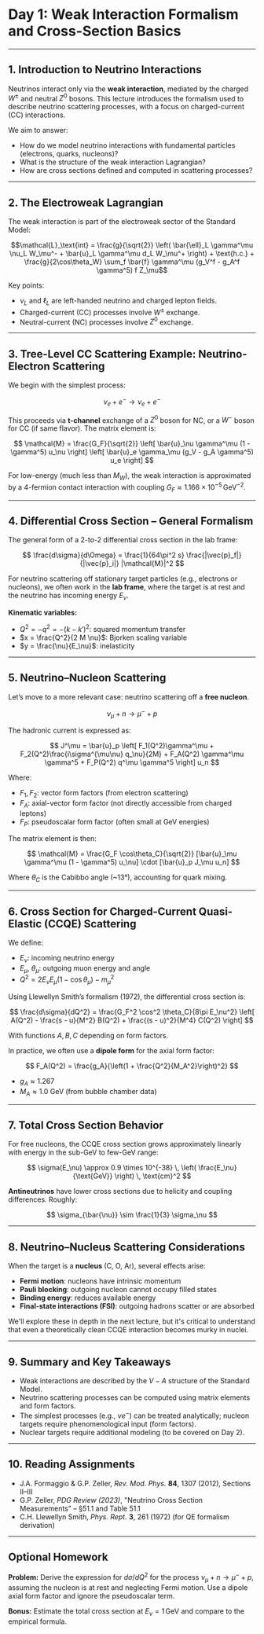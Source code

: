 # **Day 1: Weak Interaction Formalism and Cross-Section Basics**

---

## **1. Introduction to Neutrino Interactions**

Neutrinos interact only via the **weak interaction**, mediated by the charged $W^\pm$ and neutral $Z^0$ bosons. This lecture introduces the formalism used to describe neutrino scattering processes, with a focus on charged-current (CC) interactions.

We aim to answer:

* How do we model neutrino interactions with fundamental particles (electrons, quarks, nucleons)?
* What is the structure of the weak interaction Lagrangian?
* How are cross sections defined and computed in scattering processes?

---

## **2. The Electroweak Lagrangian**

The weak interaction is part of the electroweak sector of the Standard Model:

```math
\mathcal{L}_\text{int} = \frac{g}{\sqrt{2}} \left( \bar{\ell}_L \gamma^\mu \nu_L W_\mu^- + \bar{u}_L \gamma^\mu d_L W_\mu^+ \right) + \text{h.c.} + \frac{g}{2\cos\theta_W} \sum_f \bar{f} \gamma^\mu (g_V^f - g_A^f \gamma^5) f Z_\mu
```

Key points:

* $\nu_L$ and $\ell_L$ are left-handed neutrino and charged lepton fields.
* Charged-current (CC) processes involve $W^\pm$ exchange.
* Neutral-current (NC) processes involve $Z^0$ exchange.

---

## **3. Tree-Level CC Scattering Example: Neutrino-Electron Scattering**

We begin with the simplest process:

$$
\nu_e + e^- \rightarrow \nu_e + e^-
$$

This proceeds via **t-channel** exchange of a $Z^0$ boson for NC, or a $W^-$ boson for CC (if same flavor). The matrix element is:

$$
\mathcal{M} = \frac{G_F}{\sqrt{2}} \left[ \bar{u}_\nu \gamma^\mu (1 - \gamma^5) u_\nu \right] \left[ \bar{u}_e \gamma_\mu (g_V - g_A \gamma^5) u_e \right]
$$

For low-energy (much less than $M_W$), the weak interaction is approximated by a 4-fermion contact interaction with coupling $G_F \approx 1.166 \times 10^{-5} \, \text{GeV}^{-2}$.

---

## **4. Differential Cross Section – General Formalism**

The general form of a 2-to-2 differential cross section in the lab frame:

$$
\frac{d\sigma}{d\Omega} = \frac{1}{64\pi^2 s} \frac{|\vec{p}_f|}{|\vec{p}_i|} |\mathcal{M}|^2
$$

For neutrino scattering off stationary target particles (e.g., electrons or nucleons), we often work in the **lab frame**, where the target is at rest and the neutrino has incoming energy $E_\nu$.

**Kinematic variables:**

* $Q^2 = -q^2 = -(k - k')^2$: squared momentum transfer
* $x = \frac{Q^2}{2 M \nu}$: Bjorken scaling variable
* $y = \frac{\nu}{E_\nu}$: inelasticity

---

## **5. Neutrino–Nucleon Scattering**

Let’s move to a more relevant case: neutrino scattering off a **free nucleon**.

$$
\nu_\mu + n \rightarrow \mu^- + p
$$

The hadronic current is expressed as:

$$
J^\mu = \bar{u}_p \left[ F_1(Q^2)\gamma^\mu + F_2(Q^2)\frac{i\sigma^{\mu\nu} q_\nu}{2M} + F_A(Q^2) \gamma^\mu \gamma^5 + F_P(Q^2) q^\mu \gamma^5 \right] u_n
$$

Where:

* $F_1, F_2$: vector form factors (from electron scattering)
* $F_A$: axial-vector form factor (not directly accessible from charged leptons)
* $F_P$: pseudoscalar form factor (often small at GeV energies)

The matrix element is then:

$$
\mathcal{M} = \frac{G_F \cos\theta_C}{\sqrt{2}} [\bar{u}_\mu \gamma^\mu (1 - \gamma^5) u_\nu] \cdot [\bar{u}_p J_\mu u_n]
$$

Where $\theta_C$ is the Cabibbo angle (\~13°), accounting for quark mixing.

---

## **6. Cross Section for Charged-Current Quasi-Elastic (CCQE) Scattering**

We define:

* $E_\nu$: incoming neutrino energy
* $E_\mu$, $\theta_\mu$: outgoing muon energy and angle
* $Q^2 = 2 E_\nu E_\mu (1 - \cos\theta_\mu) - m_\mu^2$

Using Llewellyn Smith’s formalism (1972), the differential cross section is:

$$
\frac{d\sigma}{dQ^2} = \frac{G_F^2 \cos^2 \theta_C}{8\pi E_\nu^2} \left[ A(Q^2) - \frac{s - u}{M^2} B(Q^2) + \frac{(s - u)^2}{M^4} C(Q^2) \right]
$$

With functions $A, B, C$ depending on form factors.

In practice, we often use a **dipole form** for the axial form factor:

$$
F_A(Q^2) = \frac{g_A}{\left(1 + \frac{Q^2}{M_A^2}\right)^2}
$$

* $g_A \approx 1.267$
* $M_A \approx 1.0$ GeV (from bubble chamber data)

---

## **7. Total Cross Section Behavior**

For free nucleons, the CCQE cross section grows approximately linearly with energy in the sub-GeV to few-GeV range:

$$
\sigma(E_\nu) \approx 0.9 \times 10^{-38} \, \left( \frac{E_\nu}{\text{GeV}} \right) \, \text{cm}^2
$$

**Antineutrinos** have lower cross sections due to helicity and coupling differences. Roughly:

$$
\sigma_{\bar{\nu}} \sim \frac{1}{3} \sigma_\nu
$$

---

## **8. Neutrino–Nucleus Scattering Considerations**

When the target is a **nucleus** (C, O, Ar), several effects arise:

* **Fermi motion**: nucleons have intrinsic momentum
* **Pauli blocking**: outgoing nucleon cannot occupy filled states
* **Binding energy**: reduces available energy
* **Final-state interactions (FSI)**: outgoing hadrons scatter or are absorbed

We'll explore these in depth in the next lecture, but it's critical to understand that even a theoretically clean CCQE interaction becomes murky in nuclei.

---

## **9. Summary and Key Takeaways**

* Weak interactions are described by the $V - A$ structure of the Standard Model.
* Neutrino scattering processes can be computed using matrix elements and form factors.
* The simplest processes (e.g., $\nu e^-$) can be treated analytically; nucleon targets require phenomenological input (form factors).
* Nuclear targets require additional modeling (to be covered on Day 2).

---

## **10. Reading Assignments**

* J.A. Formaggio & G.P. Zeller, *Rev. Mod. Phys.* **84**, 1307 (2012), Sections II–III
* G.P. Zeller, *PDG Review (2023)*, "Neutrino Cross Section Measurements" – §51.1 and Table 51.1
* C.H. Llewellyn Smith, *Phys. Rept.* **3**, 261 (1972) (for QE formalism derivation)

---

## **Optional Homework**

**Problem:**
Derive the expression for $d\sigma/dQ^2$ for the process $\nu_\mu + n \rightarrow \mu^- + p$, assuming the nucleon is at rest and neglecting Fermi motion. Use a dipole axial form factor and ignore the pseudoscalar term.

**Bonus:**
Estimate the total cross section at $E_\nu = 1 \, \text{GeV}$ and compare to the empirical formula.

